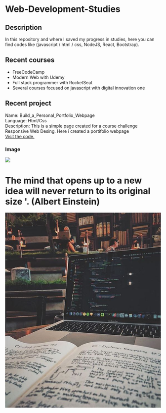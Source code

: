 # Web-Development-Studies
## Description


In this repository and where I saved my progress in studies, here you can find codes like (javascript / html / css, NodeJS, React, Bootstrap).

## Recent courses
- FreeCodeCamp </br>
- Modern Web with Udemy </br>
- Full stack programmer with RocketSeat </br>
- Several courses focused on javascript with digital innovation one </br>

## Recent project

Name: Build_a_Personal_Portfolio_Webpage </br>
Language: Html/Css </br>
Description: This is a simple page created for a course challenge Responsive Web Desing. Here i created a portifolio webpage </br> 
<a href='https://github.com/lycan-nt/Web-Development-Studies/tree/master/FreeCodeCamp/Build_a_Personal_Portfolio_Webpage'>Visit the code.</a> </br>

### Image
<img src='https://github.com/lycan-nt/Web-Development-Studies/blob/master/FreeCodeCamp/Build_a_Personal_Portfolio_Webpage/portifolio.PNG'>

# The mind that opens up to a new idea will never return to its original size '. (Albert Einstein)

<img src="https://github.com/lycan-nt/my_portyfolio/blob/master/img.jpg">
